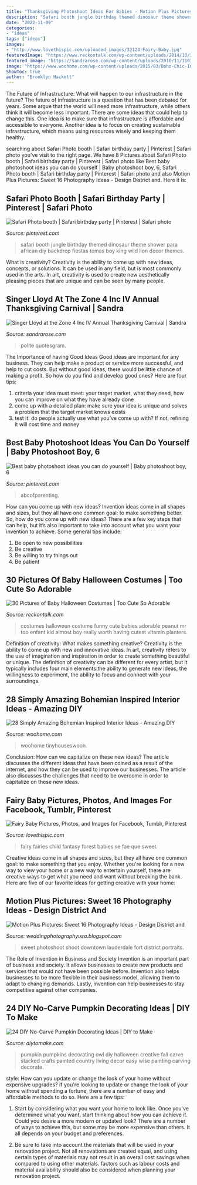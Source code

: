 ```yaml
---
title: "Thanksgiving Photoshoot Ideas For Babies - Motion Plus Pictures: Sweet 16 Photography Ideas"
description: "Safari booth jungle birthday themed dinosaur theme shower para african diy backdrop fiestas temas boy king wild lion decor themes"
date: "2022-11-09"
categories:
- "ideas"
tags: ["ideas"]
images:
- "http://www.lovethispic.com/uploaded_images/32124-Fairy-Baby.jpg"
featuredImage: "https://www.reckontalk.com/wp-content/uploads/2014/10/30-Pictures-of-Baby-Halloween-Costumes-Too-Cute-So-Adorable-2.jpeg"
featured_image: "https://sandrarose.com/wp-content/uploads/2010/11/1103464850_NxGNt-XL.jpg"
image: "https://www.woohome.com/wp-content/uploads/2015/03/Boho-Chic-Interior-woohome-22.jpg"
ShowToc: true
author: "Brooklyn Hackett"
---
```



The Future of Infrastructure: What will happen to our infrastructure in the future?
The future of infrastructure is a question that has been debated for years. Some argue that the world will need more infrastructure, while others think it will become less important. There are some ideas that could help to change this. One idea is to make sure that infrastructure is affordable and accessible to everyone. Another idea is to focus on creating sustainable infrastructure, which means using resources wisely and keeping them healthy.

	

		
searching about Safari Photo booth | Safari birthday party | Pinterest | Safari photo you've visit to the right page. We have 8 Pictures about Safari Photo booth | Safari birthday party | Pinterest | Safari photo like Best baby photoshoot ideas you can do yourself | Baby photoshoot boy, 6, Safari Photo booth | Safari birthday party | Pinterest | Safari photo and also Motion Plus Pictures: Sweet 16 Photography Ideas - Design District and. Here it is:
		
    
## Safari Photo Booth | Safari Birthday Party | Pinterest | Safari Photo

<img loading=lazy src="https://s-media-cache-ak0.pinimg.com/736x/24/de/45/24de451717d60114860710dbfd0f65d1.jpg" onerror="this.onerror=null;this.src='https://tse4.mm.bing.net/th?id=OIP.ZygJ2ZGgKrLgKwD2MdxlpQHaJ3&amp;pid=15.1';" alt="Safari Photo booth | Safari birthday party | Pinterest | Safari photo">

_Source: pinterest.com_

>safari booth jungle birthday themed dinosaur theme shower para african diy backdrop fiestas temas boy king wild lion decor themes. 

	

What is creativity?
Creativity is the ability to come up with new ideas, concepts, or solutions. It can be used in any field, but is most commonly used in the arts. In art, creativity is used to create new aesthetically pleasing pieces that are unique and can be seen by many people.

    
## Singer Lloyd At The Zone 4 Inc IV Annual Thanksgiving Carnival | Sandra

<img loading=lazy src="https://sandrarose.com/wp-content/uploads/2010/11/1103464850_NxGNt-XL.jpg" onerror="this.onerror=null;this.src='https://tse1.mm.bing.net/th?id=OIP.xV_80wy_llmbcEtV0FGCgQHaNM&amp;pid=15.1';" alt="Singer Lloyd at the Zone 4 Inc IV Annual Thanksgiving Carnival | Sandra">

_Source: sandrarose.com_

>polite quotesgram. 

	

The Importance of having Good Ideas
Good ideas are important for any business. They can help make a product or service more successful, and help to cut costs. But without good ideas, there would be little chance of making a profit. So how do you find and develop good ones? Here are four tips:
1. criteria your idea must meet: your target market, what they need, how you can improve on what they have already done
2. come up with a detailed plan: make sure your idea is unique and solves a problem that the target market knows exists
3. test it: do people actually use what you’ve come up with? If not, refining it will cost time and money

    
## Best Baby Photoshoot Ideas You Can Do Yourself | Baby Photoshoot Boy, 6

<img loading=lazy src="https://i.pinimg.com/736x/8b/33/8d/8b338da2dde31c237360c0d76e94907e.jpg" onerror="this.onerror=null;this.src='https://tse3.mm.bing.net/th?id=OIP.6oGLLqtxvHLT6hydA7FjmwHaLF&amp;pid=15.1';" alt="Best baby photoshoot ideas you can do yourself | Baby photoshoot boy, 6">

_Source: pinterest.com_

>abcofparenting. 

	

How can you come up with new ideas?
Invention ideas come in all shapes and sizes, but they all have one common goal: to make something better. So, how do you come up with new ideas? There are a few key steps that can help, but it’s also important to take into account what you want your invention to achieve. Some general tips include: 
1. Be open to new possibilities 
2. Be creative 
3. Be willing to try things out 
4. Be patient 

    
## 30 Pictures Of Baby Halloween Costumes | Too Cute So Adorable

<img loading=lazy src="https://www.reckontalk.com/wp-content/uploads/2014/10/30-Pictures-of-Baby-Halloween-Costumes-Too-Cute-So-Adorable-2.jpeg" onerror="this.onerror=null;this.src='https://tse4.mm.bing.net/th?id=OIP.nomp-mlfg6NXSDts1ieyVgHaJ4&amp;pid=15.1';" alt="30 Pictures of Baby Halloween Costumes | Too Cute So Adorable">

_Source: reckontalk.com_

>costumes halloween costume funny cute babies adorable peanut mr too enfant kid almost boy really worth having cutest vitamin planters. 

	

Definition of creativity: What makes something creative?
Creativity is the ability to come up with new and innovative ideas. In art, creativity refers to the use of imagination and inspiration in order to create something beautiful or unique. The definition of creativity can be different for every artist, but it typically includes four main elements:the ability to generate new ideas, the willingness to experiment, the ability to focus and connect with your surroundings.

    
## 28 Simply Amazing Bohemian Inspired Interior Ideas - Amazing DIY

<img loading=lazy src="https://www.woohome.com/wp-content/uploads/2015/03/Boho-Chic-Interior-woohome-22.jpg" onerror="this.onerror=null;this.src='https://tse3.mm.bing.net/th?id=OIP.VPubcnIYYnb-2TGGREZhvQHaLJ&amp;pid=15.1';" alt="28 Simply Amazing Bohemian Inspired Interior Ideas - Amazing DIY">

_Source: woohome.com_

>woohome tinyhouseswoon. 

	

Conclusion: How can we capitalize on these new ideas?
The article discusses the different ideas that have been coined as a result of the internet, and how they can be used to improve our businesses. The article also discusses the challenges that need to be overcome in order to capitalize on these new ideas.

    
## Fairy Baby Pictures, Photos, And Images For Facebook, Tumblr, Pinterest

<img loading=lazy src="http://www.lovethispic.com/uploaded_images/32124-Fairy-Baby.jpg" onerror="this.onerror=null;this.src='https://tse4.mm.bing.net/th?id=OIP.Uj4kX8oAfVcZCQWxYgBUTQHaKL&amp;pid=15.1';" alt="Fairy Baby Pictures, Photos, and Images for Facebook, Tumblr, Pinterest">

_Source: lovethispic.com_

>fairy fairies child fantasy forest babies se fae que sweet. 

	

Creative ideas come in all shapes and sizes, but they all have one common goal: to make something that you enjoy. Whether you're looking for a new way to view your home or a new way to entertain yourself, there are creative ways to get what you need and want without breaking the bank. Here are five of our favorite ideas for getting creative with your home: 

    
## Motion Plus Pictures: Sweet 16 Photography Ideas - Design District And

<img loading=lazy src="http://1.bp.blogspot.com/-kIX8Rbz_suY/UUTmkxec0tI/AAAAAAAAbJ0/g4zXREgiAFw/s1600/Photoshoot+Sabrina&#039;s+daughter403.jpg" onerror="this.onerror=null;this.src='https://tse1.mm.bing.net/th?id=OIP.x-9kMl_KxfQ6xJe5seR3xAHaLK&amp;pid=15.1';" alt="Motion Plus Pictures: Sweet 16 Photography Ideas - Design District and">

_Source: weddingphotographyusa.blogspot.com_

>sweet photoshoot shoot downtown lauderdale fort district portraits. 

	

The Role of Invention in Business and Society
Invention is an important part of business and society. It allows businesses to create new products and services that would not have been possible before. Invention also helps businesses to be more flexible in their business model, allowing them to adapt to changing demands. Lastly, invention can help businesses to stay competitive against other companies.

    
## 24 DIY No-Carve Pumpkin Decorating Ideas | DIY To Make

<img loading=lazy src="http://www.diytomake.com/wp-content/uploads/2015/12/Stacked-Pumpkins.jpg" onerror="this.onerror=null;this.src='https://tse4.mm.bing.net/th?id=OIP.n4Mis3ogfKkhCr32GVmVZQHaK9&amp;pid=15.1';" alt="24 DIY No-Carve Pumpkin Decorating Ideas | DIY to Make">

_Source: diytomake.com_

>pumpkin pumpkins decorating owl diy halloween creative fall carve stacked crafts painted country living decor easy wise painting carving decorate. 

	

style: How can you update or change the look of your home without expensive upgrades?
If you're looking to update or change the look of your home without spending a fortune, there are a number of easy and affordable methods to do so. Here are a few tips: 
1. Start by considering what you want your home to look like. Once you've determined what you want, start thinking about how you can achieve it. Could you desire a more modern or updated look? There are a number of ways to achieve this, but some may be more expensive than others. It all depends on your budget and preferences. 

2. Be sure to take into account the materials that will be used in your renovation project. Not all renovations are created equal, and using certain types of materials may not result in an overall cost savings when compared to using other materials. factors such as labour costs and material availability should also be considered when planning your renovation project.

